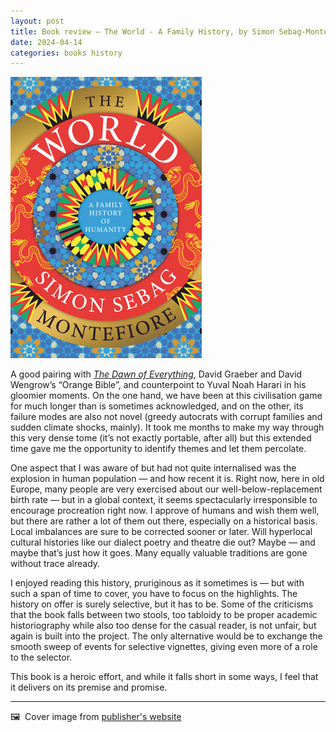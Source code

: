 ```yaml
---
layout: post
title: Book review — The World - A Family History, by Simon Sebag-Montefiore
date: 2024-04-14
categories: books history
---
```


![Cover image for book](/images/the_world-cover.jpeg)

A good pairing with *[The Dawn of Everything](https://us.macmillan.com/books/9780374157357/thedawnofeverything)*, David Graeber and David Wengrow’s “Orange Bible”, and counterpoint to Yuval Noah Harari in his gloomier moments. On the one hand, we have been at this civilisation game for much longer than is sometimes acknowledged, and on the other, its failure modes are also not novel (greedy autocrats with corrupt families and sudden climate shocks, mainly). It took me months to make my way through this very dense tome (it’s not exactly portable, after all) but this extended time gave me the opportunity to identify themes and let them percolate. 

One aspect that I was aware of but had not quite internalised was the explosion in human population — and how recent it is. Right now, here in old Europe, many people are very exercised about our well-below-replacement birth rate — but in a global context, it seems spectacularly irresponsible to encourage procreation right now. I approve of humans and wish them well, but there are rather a lot of them out there, especially on a historical basis. Local imbalances are sure to be corrected sooner or later. Will hyperlocal cultural histories like our dialect poetry and theatre die out? Maybe — and maybe that’s just how it goes. Many equally valuable traditions are gone without trace already. 

I enjoyed reading this history, pruriginous as it sometimes is — but with such a span of time to cover, you have to focus on the highlights. The history on offer is surely selective, but it has to be. Some of the criticisms that the book falls between two stools, too tabloidy to be proper academic historiography while also too dense for the casual reader, is not unfair, but again is built into the project. The only alternative would be to exchange the smooth sweep of events for selective vignettes, giving even more of a role to the selector. 

This book is a heroic effort, and while it falls short in some ways, I feel that it delivers on its premise and promise.  

***

🖼️  Cover image from [publisher's website](https://www.penguinrandomhouse.com/books/646495/the-world-by-simon-sebag-montefiore/)